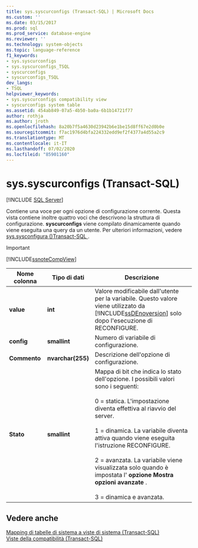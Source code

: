 ```yaml
---
title: sys.syscurconfigs (Transact-SQL) | Microsoft Docs
ms.custom: ''
ms.date: 03/15/2017
ms.prod: sql
ms.prod_service: database-engine
ms.reviewer: ''
ms.technology: system-objects
ms.topic: language-reference
f1_keywords:
- sys.syscurconfigs
- sys.syscurconfigs_TSQL
- syscurconfigs
- syscurconfigs_TSQL
dev_langs:
- TSQL
helpviewer_keywords:
- sys.syscurconfigs compatibility view
- syscurconfigs system table
ms.assetid: 454ab849-07a5-4b50-ba0a-6b1b14721f77
author: rothja
ms.author: jroth
ms.openlocfilehash: 8a20b7f5a4630d23942b6e1be15d8ff67e2d0b0e
ms.sourcegitcommit: f7ac1976d4bfa224332edd9ef2f4377a4d55a2c9
ms.translationtype: MT
ms.contentlocale: it-IT
ms.lasthandoff: 07/02/2020
ms.locfileid: "85901160"
---
```

# <a name="syssyscurconfigs-transact-sql"></a>sys.syscurconfigs (Transact-SQL)
[!INCLUDE [SQL Server](../../includes/applies-to-version/sqlserver.md)]

  Contiene una voce per ogni opzione di configurazione corrente. Questa vista contiene inoltre quattro voci che descrivono la struttura di configurazione. **syscurconfigs** viene compilato dinamicamente quando viene eseguita una query da un utente. Per ulteriori informazioni, vedere [sys.sysconfigura &#40;&#41;Transact-SQL ](../../relational-databases/system-compatibility-views/sys-sysconfigures-transact-sql.md).  
  
> [!IMPORTANT]  
>  [!INCLUDE[ssnoteCompView](../../includes/ssnotecompview-md.md)]  
  
|Nome colonna|Tipo di dati|Descrizione|  
|-----------------|---------------|-----------------|  
|**value**|**int**|Valore modificabile dall'utente per la variabile. Questo valore viene utilizzato da [!INCLUDE[ssDEnoversion](../../includes/ssdenoversion-md.md)] solo dopo l'esecuzione di RECONFIGURE.|  
|**config**|**smallint**|Numero di variabile di configurazione.|  
|**Commento**|**nvarchar(255)**|Descrizione dell'opzione di configurazione.|  
|**Stato**|**smallint**|Mappa di bit che indica lo stato dell'opzione. I possibili valori sono i seguenti:<br /><br /> 0 = statica. L'impostazione diventa effettiva al riavvio del server.<br /><br /> 1 = dinamica. La variabile diventa attiva quando viene eseguita l'istruzione RECONFIGURE.<br /><br /> 2 = avanzata. La variabile viene visualizzata solo quando è impostata l' **opzione Mostra opzioni avanzate** .<br /><br /> 3 = dinamica e avanzata.|  
  
## <a name="see-also"></a>Vedere anche  
 [Mapping di tabelle di sistema a viste di sistema &#40;Transact-SQL&#41;](../../relational-databases/system-tables/mapping-system-tables-to-system-views-transact-sql.md)   
 [Viste della compatibilità &#40;Transact-SQL&#41;](~/relational-databases/system-compatibility-views/system-compatibility-views-transact-sql.md)  
  
  
